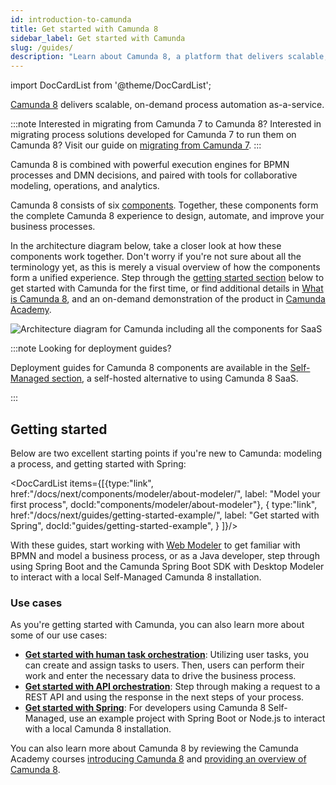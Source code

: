 ```yaml
---
id: introduction-to-camunda
title: Get started with Camunda 8
sidebar_label: Get started with Camunda
slug: /guides/
description: "Learn about Camunda 8, a platform that delivers scalable, on-demand process automation as-a-service, paired with tools for collaborative modeling and operations."
---
```


import DocCardList from '@theme/DocCardList';

[Camunda 8](https://camunda.io) delivers scalable, on-demand process automation as-a-service.

:::note Interested in migrating from Camunda 7 to Camunda 8?
Interested in migrating process solutions developed for Camunda 7 to run them on Camunda 8? Visit our guide on [migrating from Camunda 7](/guides/migrating-from-camunda-7/index.md).
:::

Camunda 8 is combined with powerful execution engines for BPMN processes and DMN decisions, and paired with tools for collaborative modeling, operations, and analytics.

Camunda 8 consists of six [components](/components/components-overview.md). Together, these components form the complete Camunda 8 experience to design, automate, and improve your business processes.

In the architecture diagram below, take a closer look at how these components work together. Don't worry if you're not sure about all the terminology yet, as this is merely a visual overview of how the components form a unified experience. Step through the [getting started section](#getting-started) below to get started with Camunda for the first time, or find additional details in [What is Camunda 8](/components/components-overview.md), and an on-demand demonstration of the product in [Camunda Academy](https://bit.ly/3CvooTX).

![Architecture diagram for Camunda including all the components for SaaS](./img/ComponentsAndArchitecture_SaaS.png)

:::note Looking for deployment guides?

Deployment guides for Camunda 8 components are available in the [Self-Managed section](/self-managed/about-self-managed.md), a self-hosted alternative to using Camunda 8 SaaS.

:::

## Getting started

Below are two excellent starting points if you're new to Camunda: modeling a process, and getting started with Spring:

<DocCardList items={[{type:"link", href:"/docs/next/components/modeler/about-modeler/", label: "Model your first process", docId:"components/modeler/about-modeler"},
{
type:"link", href:"/docs/next/guides/getting-started-example/", label: "Get started with Spring", docId:"guides/getting-started-example",
}
]}/>

With these guides, start working with [Web Modeler](/components/modeler/about-modeler.md) to get familiar with BPMN and model a business process, or as a Java developer, step through using Spring Boot and the Camunda Spring Boot SDK with Desktop Modeler to interact with a local Self-Managed Camunda 8 installation.

### Use cases

As you're getting started with Camunda, you can also learn more about some of our use cases:

- [**Get started with human task orchestration**](/guides/getting-started-orchestrate-human-tasks.md): Utilizing user tasks, you can create and assign tasks to users. Then, users can perform their work and enter the necessary data to drive the business process.
- [**Get started with API orchestration**](/guides/getting-started-orchestrate-apis.md): Step through making a request to a REST API and using the response in the next steps of your process.
- [**Get started with Spring**](/guides/getting-started-example.md): For developers using Camunda 8 Self-Managed, use an example project with Spring Boot or Node.js to interact with a local Camunda 8 installation.

You can also learn more about Camunda 8 by reviewing the Camunda Academy courses [introducing Camunda 8](https://academy.camunda.com/camunda-intro/) and [providing an overview of Camunda 8](https://academy.camunda.com/c8-overview/).
